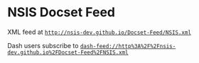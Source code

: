 # NSIS Docset Feed

XML feed at [`http://nsis-dev.github.io/Docset-Feed/NSIS.xml`](http://nsis-dev.github.io/Docset-Feed/NSIS.xml)

Dash users subscribe to [`dash-feed://http%3A%2F%2Fnsis-dev.github.io%2FDocset-Feed%2FNSIS.xml`](dash-feed://http%3A%2F%2Fnsis-dev.github.io%2FDocset-Feed%2FNSIS.xml)